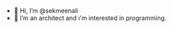 - 👋 Hi, I’m @sekmeenali
- 👀 I’m an architect and ı'm interested in programming.  
<!---
sekmeenali/sekmeenali is a ✨ special ✨ repository because its `README.md` (this file) appears on your GitHub profile.
You can click the Preview link to take a look at your changes.
--->
